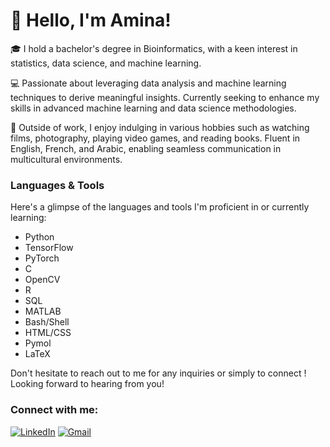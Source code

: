 # 👋  Hello, I'm Amina!

🎓 I hold a bachelor's degree in Bioinformatics, with a keen interest in statistics, data science, and machine learning.

💻 Passionate about leveraging data analysis and machine learning techniques to derive meaningful insights. Currently seeking to enhance my skills in advanced machine learning and data science methodologies.

🌟 Outside of work, I enjoy indulging in various hobbies such as watching films, photography, playing video games, and reading books. Fluent in English, French, and Arabic, enabling seamless communication in multicultural environments.


### Languages & Tools

Here's a glimpse of the languages and tools I'm proficient in or currently learning:

- Python
- TensorFlow
- PyTorch
- C
- OpenCV
- R
- SQL
- MATLAB
- Bash/Shell
- HTML/CSS
- Pymol
- LaTeX

Don't hesitate to reach out to me for any inquiries or simply to connect ! Looking forward to hearing from you!

### Connect with me:
[![LinkedIn](https://your-repo-link/linkedin-icon.png)](https://www.linkedin.com/in/aminahocine/) [![Gmail](https://your-repo-link/gmail-icon.png)](mailto:aminaahocine@gmail.com)

